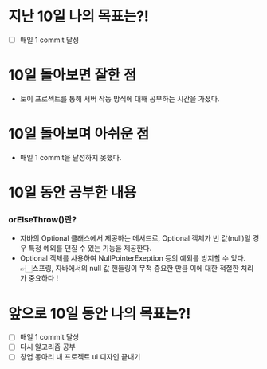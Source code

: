 # 지난 10일 나의 목표는?!
- [ ] 매일 1 commit 달성

# 10일 돌아보면 잘한 점
- 토이 프로젝트를 통해 서버 작동 방식에 대해 공부하는 시간을 가졌다.

# 10일 돌아보며 아쉬운 점
- 매일 1 commit을 달성하지 못했다.

# 10일 동안 공부한 내용
### orElseThrow()란?
  - 자바의 Optional 클래스에서 제공하는 메서드로, Optional 객체가 빈 값(null)일 경우 특정 예외를 던질 수 있는 기능을 제공한다. 
  - Optional 객체를 사용하여 NullPointerExeption 등의 예외를 방지할 수 있다.  
   👉🏻스프링, 자바에서의 null 값 핸들링이 무척 중요한 만큼 이에 대한 적절한 처리가 중요하다 !
 
# 앞으로 10일 동안 나의 목표는?!
- [ ] 매일 1 commit 달성
- [ ] 다시 알고리즘 공부
- [ ] 창업 동아리 내 프로젝트 ui 디자인 끝내기